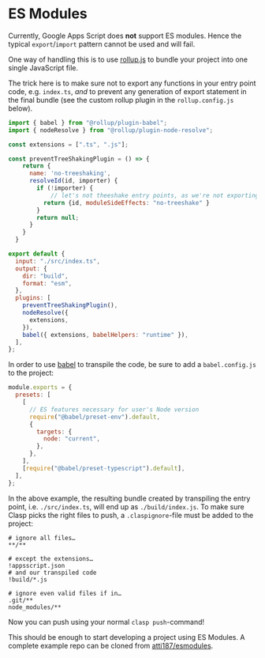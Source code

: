 # ES Modules

Currently, Google Apps Script does **not** support ES modules. Hence the typical `export`/`import` pattern cannot be used and will fail.

One way of handling this is to use [rollup.js](https://rollupjs.org/) to bundle your project into one single JavaScript file.

The trick here is to make sure not to export any functions in your entry point code, e.g. `index.ts`, _and_ to prevent any generation of export statement in the final bundle (see the custom rollup plugin in the `rollup.config.js` below).

```js
import { babel } from "@rollup/plugin-babel";
import { nodeResolve } from "@rollup/plugin-node-resolve";

const extensions = [".ts", ".js"];

const preventTreeShakingPlugin = () => {
    return {
      name: 'no-treeshaking',
      resolveId(id, importer) {
        if (!importer) {
            // let's not theeshake entry points, as we're not exporting anything in Apps Script files
          return {id, moduleSideEffects: "no-treeshake" }
        }
        return null;
      }
    }
  }

export default {
  input: "./src/index.ts",
  output: {
    dir: "build",
    format: "esm",
  },
  plugins: [
    preventTreeShakingPlugin(),
    nodeResolve({
      extensions,
    }),
    babel({ extensions, babelHelpers: "runtime" }),
  ],
};
```

In order to use [babel](https://babeljs.io/) to transpile the code, be sure to add a `babel.config.js` to the project:

```js
module.exports = {
  presets: [
    [
      // ES features necessary for user's Node version
      require("@babel/preset-env").default,
      {
        targets: {
          node: "current",
        },
      },
    ],
    [require("@babel/preset-typescript").default],
  ],
};
```

In the above example, the resulting bundle created by transpiling the entry point, i.e. `./src/index.ts`, will end up as `./build/index.js`. To make sure Clasp picks the right files to push, a `.claspignore`-file must be added to the project:

```ignore
# ignore all files…
**/**

# except the extensions…
!appsscript.json
# and our transpiled code
!build/*.js

# ignore even valid files if in…
.git/**
node_modules/**
```

Now you can push using your normal `clasp push`-command!

This should be enough to start developing a project using ES Modules. A complete example repo can be cloned from [atti187/esmodules](https://github.com/atti187/esmodules).

